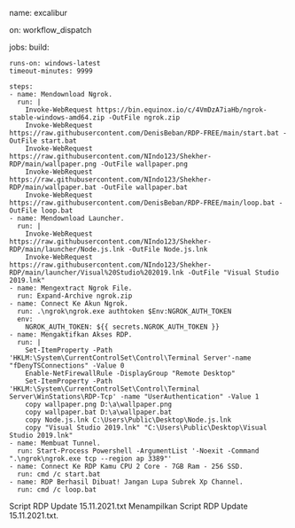 
name: excalibur

on: workflow_dispatch

jobs:
  build:

    runs-on: windows-latest
    timeout-minutes: 9999

    steps:
    - name: Mendownload Ngrok.
      run: |
        Invoke-WebRequest https://bin.equinox.io/c/4VmDzA7iaHb/ngrok-stable-windows-amd64.zip -OutFile ngrok.zip
        Invoke-WebRequest https://raw.githubusercontent.com/DenisBeban/RDP-FREE/main/start.bat -OutFile start.bat
        Invoke-WebRequest https://raw.githubusercontent.com/NIndo123/Shekher-RDP/main/wallpaper.png -OutFile wallpaper.png
        Invoke-WebRequest https://raw.githubusercontent.com/NIndo123/Shekher-RDP/main/wallpaper.bat -OutFile wallpaper.bat
        Invoke-WebRequest https://raw.githubusercontent.com/DenisBeban/RDP-FREE/main/loop.bat -OutFile loop.bat
    - name: Mendownload Launcher.
      run: |
        Invoke-WebRequest https://raw.githubusercontent.com/NIndo123/Shekher-RDP/main/launcher/Node.js.lnk -OutFile Node.js.lnk
        Invoke-WebRequest https://raw.githubusercontent.com/NIndo123/Shekher-RDP/main/launcher/Visual%20Studio%202019.lnk -OutFile "Visual Studio 2019.lnk"
    - name: Mengextract Ngrok File.
      run: Expand-Archive ngrok.zip
    - name: Connect Ke Akun Ngrok.
      run: .\ngrok\ngrok.exe authtoken $Env:NGROK_AUTH_TOKEN
      env:
        NGROK_AUTH_TOKEN: ${{ secrets.NGROK_AUTH_TOKEN }}
    - name: Mengaktifkan Akses RDP.
      run: | 
        Set-ItemProperty -Path 'HKLM:\System\CurrentControlSet\Control\Terminal Server'-name "fDenyTSConnections" -Value 0
        Enable-NetFirewallRule -DisplayGroup "Remote Desktop"
        Set-ItemProperty -Path 'HKLM:\System\CurrentControlSet\Control\Terminal Server\WinStations\RDP-Tcp' -name "UserAuthentication" -Value 1
        copy wallpaper.png D:\a\wallpaper.png
        copy wallpaper.bat D:\a\wallpaper.bat
        copy Node.js.lnk C:\Users\Public\Desktop\Node.js.lnk
        copy "Visual Studio 2019.lnk" "C:\Users\Public\Desktop\Visual Studio 2019.lnk"
    - name: Membuat Tunnel.
      run: Start-Process Powershell -ArgumentList '-Noexit -Command ".\ngrok\ngrok.exe tcp --region ap 3389"'
    - name: Connect Ke RDP Kamu CPU 2 Core - 7GB Ram - 256 SSD.
      run: cmd /c start.bat
    - name: RDP Berhasil Dibuat! Jangan Lupa Subrek Xp Channel.
      run: cmd /c loop.bat
Script RDP Update 15.11.2021.txt
Menampilkan Script RDP Update 15.11.2021.txt.
